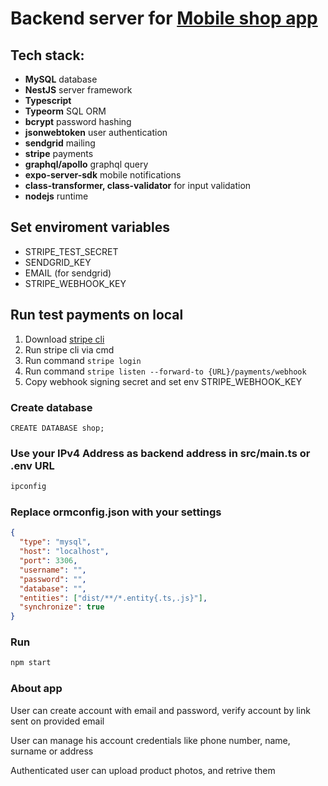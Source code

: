 # Backend server for <a href="https://github.com/DMQQ/shop-mobile-react-native" target="_blank">Mobile shop app</a>

## **Tech stack**:

- **MySQL** database
- **NestJS** server framework
- **Typescript**
- **Typeorm** SQL ORM
- **bcrypt** password hashing
- **jsonwebtoken** user authentication
- **sendgrid** mailing
- **stripe** payments
- **graphql/apollo** graphql query
- **expo-server-sdk** mobile notifications
- **class-transformer, class-validator** for input validation
- **nodejs** runtime

## **Set enviroment variables**

- STRIPE_TEST_SECRET
- SENDGRID_KEY
- EMAIL (for sendgrid)
- STRIPE_WEBHOOK_KEY

## Run test payments on local

1. Download [stripe cli](https://stripe.com/docs/stripe-cli)
2. Run stripe cli via cmd
3. Run command `stripe login`
4. Run command `stripe listen --forward-to {URL}/payments/webhook `
5. Copy webhook signing secret and set env STRIPE_WEBHOOK_KEY

### Create database

```mysql
CREATE DATABASE shop;
```

### Use your IPv4 Address as backend address in src/main.ts or .env URL

```bash
ipconfig
```

### Replace ormconfig.json with your settings

```JSON
{
  "type": "mysql",
  "host": "localhost",
  "port": 3306,
  "username": "",
  "password": "",
  "database": "",
  "entities": ["dist/**/*.entity{.ts,.js}"],
  "synchronize": true
}

```

### Run

```bash
npm start
```

[comment]: <> (popraw)

### About app

User can create account with email and password, verify account by link sent on provided email

User can manage his account credentials like phone number, name, surname or address

Authenticated user can upload product photos, and retrive them
